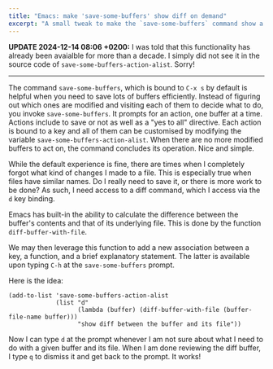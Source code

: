 ```yaml
---
title: "Emacs: make 'save-some-buffers' show diff on demand"
excerpt: "A small tweak to make the `save-some-buffers` command show a diff on demand between the buffer and its file."
---
```


**UPDATE 2024-12-14 08:06 +0200:** I was told that this functionality
has already been avaialble for more than a decade. I simply did not
see it in the source code of `save-some-buffers-action-alist`. Sorry!

* * *

The command `save-some-buffers`, which is bound to `C-x s` by default
is helpful when you need to save lots of buffers efficiently. Instead
of figuring out which ones are modified and visiting each of them to
decide what to do, you invoke `save-some-buffers`. It prompts for an
action, one buffer at a time. Actions include to save or not as well
as a "yes to all" directive. Each action is bound to a key and all of
them can be customised by modifying the variable `save-some-buffers-action-alist`.
When there are no more modified buffers to act on, the command
concludes its operation. Nice and simple.

While the default experience is fine, there are times when I
completely forgot what kind of changes I made to a file. This is
especially true when files have similar names. Do I really need to
save it, or there is more work to be done? As such, I need access to a
diff command, which I access via the `d` key binding.

Emacs has built-in the ability to calculate the difference between the
buffer's contents and that of its underlying file. This is done by the
function `diff-buffer-with-file`.

We may then leverage this function to add a new association between a
key, a function, and a brief explanatory statement. The latter is
available upon typing `C-h` at the `save-some-buffers` prompt.

Here is the idea:

```elisp
(add-to-list 'save-some-buffers-action-alist
             (list "d"
                   (lambda (buffer) (diff-buffer-with-file (buffer-file-name buffer)))
                   "show diff between the buffer and its file"))
```

Now I can type `d` at the prompt whenever I am not sure about what I
need to do with a given buffer and its file. When I am done reviewing
the diff buffer, I type `q` to dismiss it and get back to the prompt. It works!


